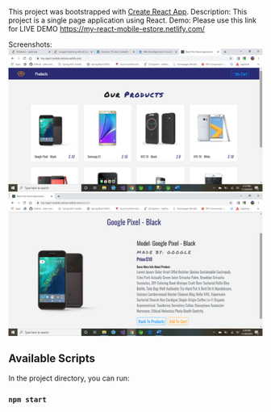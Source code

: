 This project was bootstrapped with [Create React App](https://github.com/facebook/create-react-app).
Description: This project is a single page application using React.
Demo: Please use this link for LIVE DEMO https://my-react-mobile-estore.netlify.com/


Screenshots:
![Products page](preview/2019-11-29.png)
![Detail Product page](preview/Productdetail.png)


## Available Scripts

In the project directory, you can run:

### `npm start`

